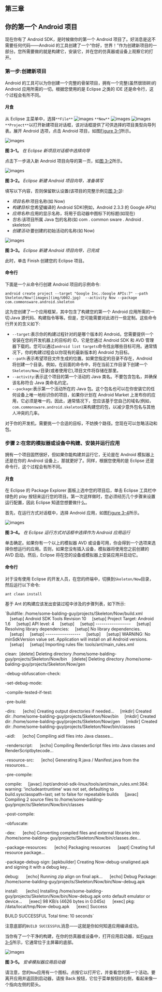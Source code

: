 ## 第三章

## 你的第一个 Android 项目

现在你有了 Android SDK，是时候做你的第一个 Android 项目了。好消息是这不需要任何代码——Android 的工具创建了一个“你好，世界！”作为创建新项目的一部分。您所需要做的就是构建它，安装它，并在您的仿真器或设备上观察它的打开。

### 第一步:创建新项目

Android 的工具可以为你创建一个完整的骨架项目，拥有一个完整(虽然很琐碎)的 Android 应用所需的一切。根据您使用的是 Eclipse 之类的 IDE 还是命令行，这个过程会有所不同。

#### 月食

从 Eclipse 主菜单中，选择`**File**` ![images](img/U001.jpg) `**New**` ![images](img/U001.jpg) ![images](img/U001.jpg) `**Project**`以打开新建项目对话框，该对话框提供了可供选择的项目类型向导列表。展开 Android 选项，点击 Android 项目，如图[Figure 3–1](#fig_3_1)所示。

![images](img/0301.jpg)

**图 3–1。** *在 Eclipse 新项目对话框中选择向导*

点击下一步进入新 Android 项目向导的第一页，如[图 3–2](#fig_3_2)所示。

![images](img/0302.jpg)

**图 3–2。** *Eclipse 新建 Android 项目向导，准备填写*

填写以下内容，否则保留默认设置(该项目的完整示例见[图 3–3](#fig_3_3)):

*   *项目名称*:项目名称(如 Now)
*   *构建目标*:您希望编译的 Android SDK(例如，Android 2.3.3 的 Google APIs)
*   *应用名称*:应用的显示名称，将用于启动器中图标下的标题(如现在)
*   *包名*:该项目所属 Java 包的名称(如 com . common sware . Android . skeleton)
*   *创建活动*:要创建的初始活动的名称(如 Now)

![images](img/0303.jpg)

**图 3–3。** *Eclipse 新建 Android 项目向导，已完成*

此时，单击 Finish 创建您的 Eclipse 项目。

#### 命令行

下面是一个从命令行创建 Android 项目的示例命令:

`android create project --target "Google Inc.:Google APIs:7" --path Skeleton/Now![images](img/U002.jpg)
 --activity Now --package com.commonsware.android.skeleton`

这为您创建了一个应用框架，其中包含了构建您的第一个 Android 应用所需的一切:Java 源代码、构建指令等等。但是，您可能需要对此进行一些定制。这些命令行开关的含义如下:

*   `--target`:表示你的构建过程针对的是哪个版本的 Android。您需要提供一个安装在您的开发机器上的目标的 ID，它是您通过 Android SDK 和 AVD 管理器下载的。您可以通过`android list targets`命令找出哪些目标可用。通常情况下，你的构建过程会以你现有的最新版本的 Android 为目标。
*   `--path`:表示希望项目文件生成的位置。如果您指定的目录不存在，Android 将创建一个目录。例如，在前面的命令中，将在当前工作目录下创建一个`Skeleton/Now/`目录(或者使用它),项目文件将存储在那里。
*   `--activity`:表示这个项目的第一个活动的 Java 类名。不要包含包名，并确保该名称符合 Java 类命名约定。
*   `--package`:表示第一个活动所在的 Java 包。这个包名也可以在你安装它的任何设备上唯一地标识你的项目，如果你计划在 Android Market 上发布你的应用，它必须是唯一的。因此，通常情况下，您应该基于您自己的域名(例如，`com.commonsware.android.skeleton`)来构建您的包，以减少意外包名与其他人冲突的几率。

对于你的开发机，需要挑一个合适的目标，不妨换个路径。您现在可以忽略活动和包。

### 步骤 2:在您的模拟器或设备中构建、安装并运行应用

拥有一个项目固然很好，但如果你能构建并运行它，无论是在 Android 模拟器上还是在你的 Android 设备上，那就更好了。同样，根据您使用的是 Eclipse 还是命令行，这个过程会有所不同。

#### 月食

在 Eclipse 的 Package Explorer 面板上选中您的项目后，单击 Eclipse 工具栏中绿色的 play 按钮来运行您的项目。第一次这样做时，您必须经历几个步骤来设置运行配置，因此 Eclipse 知道您想要做什么。

首先，在运行方式对话框中，选择 Android 应用，如图[Figure 3–4](#fig_3_4)所示。

![images](img/0304.jpg)

**图 3–4。** *在 Eclipse 运行方式对话框中选择作为 Android 应用运行*

单击确定。如果你有一个以上的模拟器 AVD 或设备可用，你会得到一个选项来选择你想运行的应用。否则，如果您没有插入设备，模拟器将使用您之前创建的 AVD 启动。然后，Eclipse 将在您的设备或模拟器上安装应用并启动它。

#### 命令行

对于没有使用 Eclipse 的开发人员，在您的终端中，切换到`Skeleton/Now`目录，然后运行以下命令:

`ant clean install`

基于 Ant 的构建应该发出安装过程中涉及的步骤列表，如下所示:

`Buildfile: /home/some-balding-guy/projects/Skeleton/Now/build.xml
    [setup] Android SDK Tools Revision 10
    [setup] Project Target: Android 1.6
    [setup] API level: 4
    [setup]
    [setup] ------------------
    [setup] Resolving library dependencies:
    [setup] No library dependencies.
    [setup]
    [setup] ------------------
    [setup]
    [setup] WARNING: No minSdkVersion value set. Application will install on all Android
versions.
    [setup]
    [setup] Importing rules file: tools/ant/main_rules.xml

clean:` `[delete] Deleting directory /home/some-balding-guy/projects/Skeleton/Now/bin
   [delete] Deleting directory /home/some-balding-guy/projects/Skeleton/Now/gen

-debug-obfuscation-check:

-set-debug-mode:

-compile-tested-if-test:

-pre-build:

-dirs:
     [echo] Creating output directories if needed...
    [mkdir] Created dir: /home/some-balding-guy/projects/Skeleton/Now/bin
    [mkdir] Created dir: /home/some-balding-guy/projects/Skeleton/Now/gen
    [mkdir] Created dir: /home/some-balding-guy/projects/Skeleton/Now/bin/classes

-aidl:
     [echo] Compiling aidl files into Java classes...

-renderscript:
     [echo] Compiling RenderScript files into Java classes and RenderScriptbytecode...

-resource-src:
     [echo] Generating R.java / Manifest.java from the resources...

-pre-compile:

compile:
    [javac] /opt/android-sdk-linux/tools/ant/main_rules.xml:384: warning:
'includeantruntime' was not set, defaulting to build.sysclasspath=last; set to false for
repeatable builds
    [javac] Compiling 2 source files to /home/some-balding-
guy/projects/Skeleton/Now/bin/classes

-post-compile:

-obfuscate:

-dex:
     [echo] Converting compiled files and external libraries into /home/some-balding-
guy/projects/Skeleton/Now/bin/classes.dex...

-package-resources:
     [echo] Packaging resources
     [aapt] Creating full resource package...

-package-debug-sign:
[apkbuilder] Creating Now-debug-unaligned.apk and signing it with a debug key...

debug:
     [echo] Running zip align on final apk...
     [echo] Debug Package: /home/some-balding-guy/projects/Skeleton/Now/bin/Now-debug.apk

install:` `     [echo] Installing /home/some-balding-guy/projects/Skeleton/Now/bin/Now-debug.apk
onto default emulator or device...
     [exec] 98 KB/s (4626 bytes in 0.045s)
     [exec] pkg: /data/local/tmp/Now-debug.apk
     [exec] Success

BUILD SUCCESSFUL
Total time: 10 seconds`

注意底部的`BUILD SUCCESSFUL`消息——这就是你如何知道应用编译成功。

当你有了一个干净的构建，在你的仿真器或设备中，打开应用启动器，如[Figure 3–5](#fig_3_5)所示，它通常位于主屏幕的底部。

![images](img/0305.jpg)

**图 3–5。** *安卓模拟器应用启动器*

请注意，您的`Now`应用有一个图标。点按它以打开它，并查看您的第一个活动。要离开应用并返回到启动器，请按 Back 按钮，它位于菜单按钮的右侧，看起来像一个指向左侧的箭头。